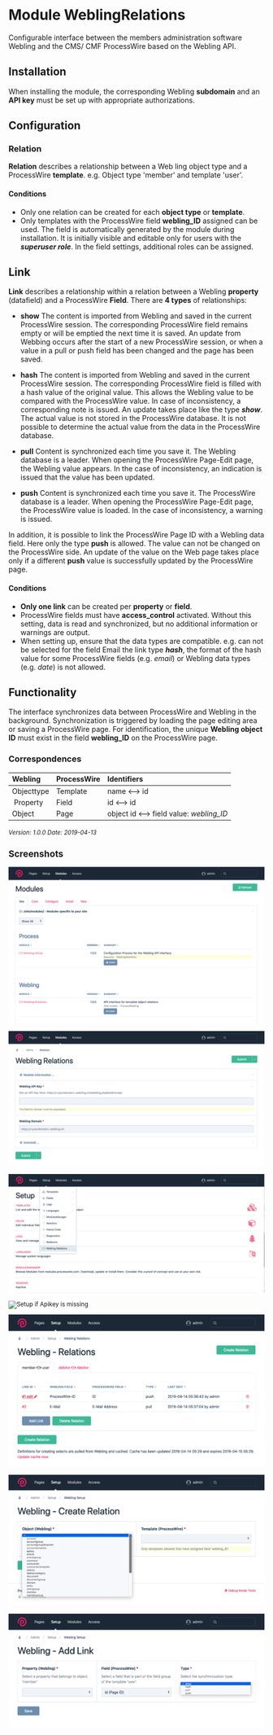 Module WeblingRelations
========================

Configurable interface between the members administration software Webling and the CMS/ CMF ProcessWire based on the Webling API.

## Installation

When installing the module, the corresponding Webling **subdomain** and an **API key** must be set up with appropriate authorizations.

## Configuration

### Relation
**Relation** describes a relationship between a Web ling object type and a ProcessWire **template**. e.g. Object type 'member' and template 'user'.

#### Conditions
+ Only one relation can be created for each **object type** or **template**.
+ Only templates with the ProcessWire field **webling_ID** assigned can be used. The field is automatically generated by the module during installation. It is initially visible and editable only for users with the _**superuser role**_. In the field settings, additional roles can be assigned.

## Link
**Link** describes a relationship within a relation between a Webling **property** (datafield) and a ProcessWire **Field**. There are **4 types** of relationships:

+ **show**
	The content is imported from Webling and saved in the current ProcessWire session. The corresponding ProcessWire field remains empty or will be emptied the next time it is saved. An update from Webbing occurs after the start of a new ProcessWire session, or when a value in a pull or push field has been changed and the page has been saved.
	
+ **hash**
	The content is imported from Webling and saved in the current ProcessWire session. The corresponding ProcessWire field is filled with a hash value of the original value. This allows the Webling value to be compared with the ProcessWire value. In case of inconsistency, a corresponding note is issued. An update takes place like the type _**show**_. The actual value is not stored in the ProcessWire database. It is not possible to determine the actual value from the data in the ProcessWire database.
	
+ **pull**
	Content is synchronized each time you save it. The Webling database is a leader. When opening the ProcessWire Page-Edit page, the Webling value appears. In the case of inconsistency, an indication is issued that the value has been updated.
	
+ **push**
	Content is synchronized each time you save it. The ProcessWire database is a leader. When opening the ProcessWire Page-Edit page, the ProcessWire value is loaded. In the case of inconsistency, a warning is issued.
	
In addition, it is possible to link the ProcessWire Page ID with a Webling data field. Here only the type **push** is allowed. The value can not be changed on the ProcessWire side. An update of the value on the Web page takes place only if a different **push** value is successfully updated by the ProcessWire page.

#### Conditions
+ **Only one link** can be created per **property** or **field**.
+ ProcessWire fields must have **access_control** activated. Without this setting, data is read and synchronized, but no additional information or warnings are output.
+ When setting up, ensure that the data types are compatible. e.g. can not be selected for the field Email the link type ***hash***, the format of the hash value for some ProcessWire fields (e.g. *email*) or Webling data types (e.g. *date*) is not allowed.

## Functionality

The interface synchronizes data between ProcessWire and Webling in the background. Synchronization is triggered by loading the page editing area or saving a ProcessWire page. For identification, the unique **Webling object ID** must exist in the field **webling_ID** on the ProcessWire page.

### Correspondences

| Webling | ProcessWire | Identifiers |
|:--|:--|:--|
| Objecttype | Template | name &xharr; id |
| Property | Field | id &xharr; id |
| Object | Page | object id &xharr; field value: *webling_ID* |

<small>_Version: 1.0.0 Date: 2019-04-13_

## Screenshots

![List of ProcessWire modules](screenshots/install-1-general.png)

![Module config screen](screenshots/install-2-modul-config.png)

![Setup](screenshots/setup-1-path.png)

![Setup if Apikey is missing](screenshots/setup-2-missing-apikey.png)

![Overview of relations and links](screenshots/setup-8-full.png)

![Overview of relations and links](screenshots/setup-4-relation-create-object.png)

![Link types](screenshots/setup-7-link-types.png)